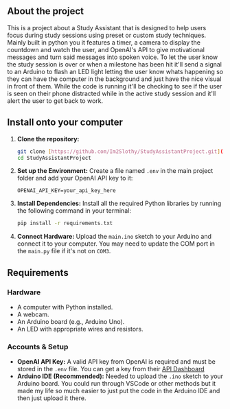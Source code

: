 ## About the project
This is a project about a Study Assistant that is designed to help users focus during study sessions using preset or custom study techniques. Mainly built in python you it features a timer, a camera to display the countdown and watch the user, and OpenAI's API to give motivational messages and turn said messages into spoken voice. To let the user know the study session is over or when a milestone has been hit it'll send a signal to an Arduino to flash an LED light letting the user know whats happening so they can have the computer in the background and just have the nice visual in front of them. While the code is running it'll be checking to see if the user is seen on their phone distracted while in the active study session and it'll alert the user to get back to work. 

## Install onto your computer

1.  **Clone the repository:**
    ```bash
    git clone [https://github.com/Im2Slothy/StudyAssistantProject.git](https://github.com/Im2Slothy/StudyAssistantProject)
    cd StudyAssistantProject
    ```

2.  **Set up the Environment:**
    Create a file named `.env` in the main project folder and add your OpenAI API key to it:
    ```
    OPENAI_API_KEY=your_api_key_here
    ```

3.  **Install Dependencies:**
    Install all the required Python libraries by running the following command in your terminal:
    ```bash
    pip install -r requirements.txt
    ```

4.  **Connect Hardware:**
    Upload the `main.ino` sketch to your Arduino and connect it to your computer. You may need to update the COM port in the `main.py` file if it's not on `COM3`.

## Requirements 

### Hardware
* A computer with Python installed.
* A webcam.
* An Arduino board (e.g., Arduino Uno).
* An LED with appropriate wires and resistors.

### Accounts & Setup
* **OpenAI API Key:** A valid API key from OpenAI is required and must be stored in the `.env` file. You can get a key from their [API Dashboard](https://platform.openai.com/api-keys)
* **Arduino IDE (Recommended):** Needed to upload the `.ino` sketch to your Arduino board. You could run through VSCode or other methods but it made my life so much easier to just put the code in the Arduino IDE and then just upload it there. 

